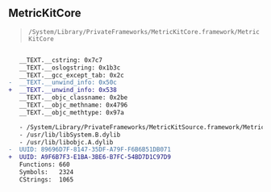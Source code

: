 ## MetricKitCore

> `/System/Library/PrivateFrameworks/MetricKitCore.framework/MetricKitCore`

```diff

   __TEXT.__cstring: 0x7c7
   __TEXT.__oslogstring: 0x1b3c
   __TEXT.__gcc_except_tab: 0x2c
-  __TEXT.__unwind_info: 0x50c
+  __TEXT.__unwind_info: 0x538
   __TEXT.__objc_classname: 0x2be
   __TEXT.__objc_methname: 0x4796
   __TEXT.__objc_methtype: 0x97a

   - /System/Library/PrivateFrameworks/MetricKitSource.framework/MetricKitSource
   - /usr/lib/libSystem.B.dylib
   - /usr/lib/libobjc.A.dylib
-  UUID: 89696D7F-8147-35DF-A79F-F6B6B51DB071
+  UUID: A9F6B7F3-E1BA-3BE6-B7FC-54BD7D1C97D9
   Functions: 660
   Symbols:   2324
   CStrings:  1065

```
